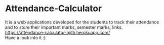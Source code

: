 # Attendance-Calculator

It is a web applications developed for the students to track their attendance and to store their important marks, semester marks, links.<br/>
https://attendance-calculator-ajith.herokuapp.com/ <br/>
Have a look into it :)
